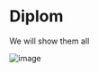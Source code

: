 # Diplom
We will show them all

![image](https://user-images.githubusercontent.com/82051877/224041512-3c98994f-c457-4aa4-8456-26ada3e559b8.png)
